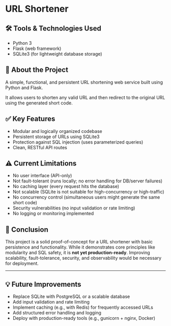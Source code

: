 # URL Shortener

## 🛠 Tools & Technologies Used
- Python 3
- Flask (web framework)
- SQLite3 (for lightweight database storage)

## 📌 About the Project
A simple, functional, and persistent URL shortening web service built using Python and Flask.

It allows users to shorten any valid URL and then redirect to the original URL using the generated short code.

## ✅ Key Features
- Modular and logically organized codebase
- Persistent storage of URLs using SQLite3
- Protection against SQL injection (uses parameterized queries)
- Clean, RESTful API routes

## ⚠️ Current Limitations
- No user interface (API-only)
- Not fault-tolerant (runs locally; no error handling for DB/server failures)
- No caching layer (every request hits the database)
- Not scalable (SQLite is not suitable for high-concurrency or high-traffic)
- No concurrency control (simultaneous users might generate the same short code)
- Security vulnerabilities (no input validation or rate limiting)
- No logging or monitoring implemented

## 📌 Conclusion
This project is a solid proof-of-concept for a URL shortener with basic persistence and functionality. While it demonstrates core principles like modularity and SQL safety, it is **not yet production-ready**. Improving scalability, fault-tolerance, security, and observability would be necessary for deployment.

---

## 💡 Future Improvements
- Replace SQLite with PostgreSQL or a scalable database
- Add input validation and rate limiting
- Implement caching (e.g., with Redis) for frequently accessed URLs
- Add structured error handling and logging
- Deploy with production-ready tools (e.g., gunicorn + nginx, Docker)

